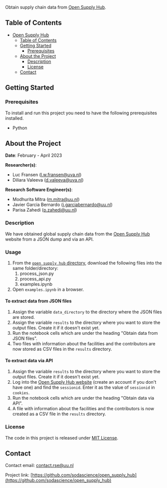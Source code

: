 
<!-- Include Github badges here (optional) -->
<!-- e.g. Github Actions workflow status -->

Obtain supply chain data from [Open Supply Hub](https://opensupplyhub.org). 

<!-- TABLE OF CONTENTS -->
## Table of Contents

- [Open Supply Hub](#project-title)
  - [Table of Contents](#table-of-contents)
  - [Getting Started](#getting-started)
    - [Prerequisites](#prerequisites)
  - [About the Project](#about-the-project)
    - [Description](#description)  
    - [License](#license)
  - [Contact](#contact)

<!-- GETTING STARTED -->
## Getting Started

### Prerequisites

To install and run this project you need to have the following prerequisites installed.

- Python

<!-- ABOUT THE PROJECT -->
## About the Project

**Date**: February - April 2023

**Researcher(s)**:

- Luc Fransen (l.w.fransen@uva.nl)
- Diliara Valeeva (d.valeeva@uva.nl)

**Research Software Engineer(s)**:

- Modhurita Mitra (m.mitra@uu.nl)
- Javier Garcia Bernardo (j.garciabernardo@uu.nl)
- Parisa Zahedi (p.zahedi@uu.nl)

<!-- A more elaborate description about the project/software (compared to the top of this page) can be included here-->
### Description

We have obtained global supply chain data from the [Open Supply Hub](https://opensupplyhub.org) website from a JSON dump and via an API. 

### Usage
1. From the [`open supply hub` directory](open_supply_hub/open_supply_hub/), download the following files into the same folder/directory:
	1. process_json.py
	2. process_api.py
	3. examples.ipynb
2. Open `examples.ipynb` in a browser.

#### To extract data from JSON files
1. Assign the variable `data_directory` to the directory where the JSON files are stored.
2. Assign the variable `results` to the directory where you want to store the output files. Create it if it doesn't exist yet.
3. Run the notebook cells which are under the heading "Obtain data from JSON files".
4. Two files with information about the facilities and the contributors are now stored as CSV files in the `results` directory.

#### To extract data via API
1. Assign the variable `results` to the directory where you want to store the output files. Create it if it doesn't exist yet.
2. Log into the [Open Supply Hub website](https://opensupplyhub.org) (create an account if you don't have one) and find the `sessionid`. Enter it as the value of `sessionid` in `cookies`.
3. Run the notebook cells which are under the heading "Obtain data via API".
4. A file with information about the facilities and the contributors is now created as a CSV file in the `results` directory.
<!-- Do not forget to also include the license in a separate file(LICENSE[.txt/.md]) and link it properly. -->
### License

The code in this project is released under [MIT License](/LICENSE).

<!-- CONTACT -->
## Contact

Contact email: contact.rse@uu.nl

Project link: [https://github.com/sodascience/open_supply_hub](https://github.com/sodascience/open_supply_hub)